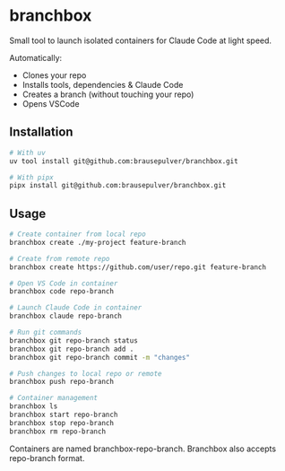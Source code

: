 # branchbox

Small tool to launch isolated containers for Claude Code at light speed.

Automatically:
- Clones your repo
- Installs tools, dependencies & Claude Code
- Creates a branch (without touching your repo)
- Opens VSCode

## Installation

```bash
# With uv
uv tool install git@github.com:brausepulver/branchbox.git

# With pipx
pipx install git@github.com:brausepulver/branchbox.git
```

## Usage

```bash
# Create container from local repo
branchbox create ./my-project feature-branch

# Create from remote repo
branchbox create https://github.com/user/repo.git feature-branch

# Open VS Code in container
branchbox code repo-branch

# Launch Claude Code in container
branchbox claude repo-branch

# Run git commands
branchbox git repo-branch status
branchbox git repo-branch add .
branchbox git repo-branch commit -m "changes"

# Push changes to local repo or remote
branchbox push repo-branch

# Container management
branchbox ls
branchbox start repo-branch
branchbox stop repo-branch
branchbox rm repo-branch
```

Containers are named branchbox-repo-branch. Branchbox also accepts repo-branch format.
